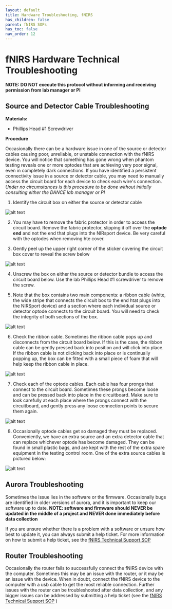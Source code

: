 ```yaml
---
layout: default
title: Hardware Troubleshooting, fNIRS
has_children: false
parent: fNIRS SOPs
has_toc: false
nav_order: 12
---
```


# fNIRS Hardware Technical Troubleshooting 

**NOTE: DO NOT execute this protocol without informing and receiving permission from lab manager or PI**

## Source and Detector Cable Troubleshooting

**Materials:** 

- Phillips Head #1 Screwdriver

**Procedure**

Occasionally there can be a hardware issue in one of the source or detector cables causing poor, unreliable, or unstable connection with the fNIRS device. You will notice that something has gone wrong when phantom testing reveals one or more optodes that are achieving very poor signal, even in completely dark connections. If you have identified a persistent connectivity issue in a source or detector cable, you may need to manually access the circuit board for each device to check each wire's connection. *Under no circumstances is this procedure to be done without initially consulting either the DANCE lab manager or PI*

1. Identify the circuit box on either the source or detector cable

![alt text](source_box_covered.png)

2. You may have to remove the fabric protector in order to access the circuit board. Remove the fabric protector, slipping it off over the **optode end** and not the end that plugs into the NIRsport device. Be very careful with the optodes when removing hte cover.

3. Gently peel up the upper right corner of the sticker covering the circuit box cover to reveal the screw below

![alt text](source_box_screw.png)

4. Unscrew the box on either the source or detector bundle to access the circuit board below. Use the lab Phillips Head #1 screwdriver to remove the screw. 

5. Note that the box contains two main components: a ribbon cable (white, the wide stripe that connects the circuit box to the end htat plugs into the NIRSport device) and a section where each individual source or detector optode connects to the circuit board. You will need to check the integrity of both sections of the box. 

![alt text](circuit_box_open.png)

6. Check the ribbon cable. Sometimes the ribbon cable pops up and disconnects from the circuit board below. If this is the case, the ribbon cable can be gently pressed back into position and will click into place. If the ribbon cable is not clicking back into place or is continually popping up, the box can be fitted with a small piece of foam that will help keep the ribbon cable in place. 

![alt text](angle_cable.png)

7. Check each of the optode cables. Each cable has four prongs that connect to the circuit board. Sometimes these prongs become loose and can be pressed back into place in the circuitboard. Make sure to look carefully at each place where the prongs connect with the circuitboard, and gently press any loose connection points to secure them again.

![alt text](optode_prong.png)

8. Occasionally optode cables get so damaged they must be replaced. Conveniently, we have an extra source and an extra detector cable that can replace whichever optode has become damaged. They can be found in small plastic bags, and are kept with the rest of the extra spare equipment in the testing control room. One of the extra source cables is pictured below: 

![alt text](extra_optode.png)


## Aurora Troubleshooting 

Sometimes the issue lies in the software or the firmware. Occasionally bugs are identified in older versions of aurora, and it is important to keep our software up to date. **NOTE: software and firmware should NEVER be updated in the middle of a project and NEVER done immediately before data collection**

If you are unsure whether there is a problem with a software or unsure how best to update it, you can always submit a help ticket. For more information on how to submit a help ticket, see the [fNIRS Technical Support SOP](https://dance-lab.github.io/DANCE-Management/docs/fnirs_protocols/fnirs_support/)

## Router Troubleshooting

Occasionally the router fails to successfully connect the fNIRS device with the computer. Sometimes this may be an issue with the router, or it may be an issue with the device. When in doubt, connect the fNIRS device to the computer with a usb cable to get the most reliable connection. Further issues with the router can be troubleshooted after data collection, and any bigger issues can be addressed by submitting a help ticket (see the [fNIRS Technical Support SOP](https://dance-lab.github.io/DANCE-Management/docs/fnirs_protocols/fnirs_support/) )